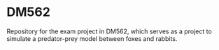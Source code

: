 # DM562
Repository for the exam project in DM562, which serves as a project to simulate a predator-prey model between foxes and rabbits.
